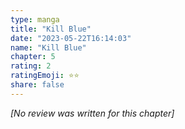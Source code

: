 ```yaml
---
type: manga
title: "Kill Blue"
date: "2023-05-22T16:14:03"
name: "Kill Blue"
chapter: 5
rating: 2
ratingEmoji: ⭐️⭐️
share: false
---
```


*[No review was written for this chapter]*
